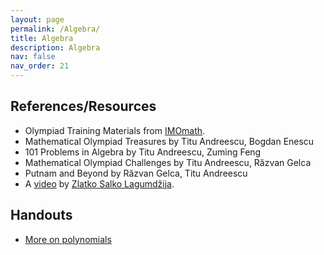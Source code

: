 ```yaml
---
layout: page
permalink: /Algebra/
title: Algebra
description: Algebra
nav: false
nav_order: 21
---
```


## References/Resources

* Olympiad Training Materials from [IMOmath](https://imomath.com/index.cgi?page=mathTexts).
* Mathematical Olympiad Treasures by Titu Andreescu, Bogdan Enescu
* 101 Problems in Algebra by Titu Andreescu, Zuming Feng 
* Mathematical Olympiad Challenges by Titu Andreescu, Răzvan Gelca
* Putnam and Beyond by Răzvan Gelca, Titu Andreescu
* A [video](https://www.youtube.com/watch?v=gvG22CFDK2o) by [Zlatko Salko Lagumdžija](https://www.imo-official.org/participant_r.aspx?id=25889).

## Handouts

- [More on polynomials](https://jpsaha.github.io/M/blog/2024/MorePoly/)


<!--
For now, this page is assumed to be a static description of your courses. You can convert it to a collection similar to `_projects/` so that you can have a dedicated page for each course.

Organize your courses by years, topics, or universities, however you like!
-->